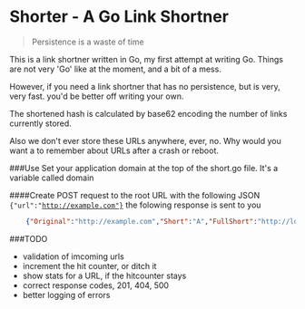 Shorter - A Go Link Shortner
===========================

> Persistence is a waste of time

This is a link shortner written in Go, my first attempt at writing Go. Things are not very 'Go' like at the moment, and a bit of a mess. 

However, if you need a link shortner that has no persistence, but is very, very fast. you'd be better off writing your own. 

The shortened hash is calculated by base62 encoding the number of links currently stored.

Also we don't ever store these URLs anywhere, ever, no. Why would you want a to remember about URLs after a crash or reboot. 

###Use
Set your application domain at the top of the short.go file. It's a variable called domain

####Create
POST request to the root URL with the following JSON <code>{"url":"http://example.com"}</code> the folowing response is sent to you

```JSON
	{"Original":"http://example.com","Short":"A","FullShort":"http://localhost:8080/AA","HitCount":0}
```

###TODO
- validation of imcoming urls
- increment the hit counter, or ditch it
- show stats for a URL, if the hitcounter stays 
- correct response codes, 201, 404, 500
- better logging of errors
